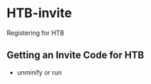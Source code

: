 # HTB-invite
Registering for HTB

## Getting an Invite Code for HTB
* unminify or run <script defer src="/js/inviteapi.min.js"> found on the /invite webpage
  * You'll get:
 ```
 function verifyInviteCode(code){var formData={"code":code};$.ajax({type:"POST",dataType:"json",data:formData,url:'/api/invite/verify',success:function(response){console.log(response)},error:function(response){console.log(response)}})}function makeInviteCode(){$.ajax({type:"POST",dataType:"json",url:'/api/invite/how/to/generate',success:function(response){console.log(response)},error:function(response){console.log(response)}})}
 ```
* POST /api/invite/how/to/generate 
  * You'll get:
  * S1FQWEktUlFYQ0otS05aSkItUkhMU08tWkRGRFE= 
  * `In order to generate the invite code, make a POST request to /api/invite/generate`
* POST /api/invite/generate 
  * You'll get:
  * `base64 invite code`
